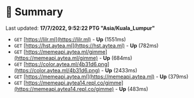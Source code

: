 # 📖 Summary
Last updated: **17/7/2022, 9:52:22 PTG "Asia/Kuala_Lumpur"**

- `GET` [https://lilr.ml](https://lilr.ml) - **Up** (1551ms)
- `GET` [https://hst.aytea.ml](https://hst.aytea.ml) - **Up** (782ms)
- `GET` [https://memeapi.aytea.ml/gimme](https://memeapi.aytea.ml/gimme) - **Up** (684ms)
- `GET` [https://color.aytea.ml/4b31d6.png](https://color.aytea.ml/4b31d6.png) - **Up** (2433ms)
- `GET` [https://memeapi.aytea.ml](https://memeapi.aytea.ml) - **Up** (379ms)
- `GET` [https://memeapi.aytea14.repl.co/gimme](https://memeapi.aytea14.repl.co/gimme) - **Up** (483ms)

